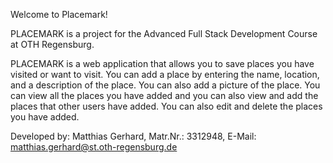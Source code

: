 Welcome to Placemark!

PLACEMARK is a project for the Advanced Full Stack Development Course at OTH Regensburg.

PLACEMARK is a web application that allows you to save places you have visited or want to visit. You can add a place by entering the name, location, and a description of the place. You can also add a picture of the place. You can view all the places you have added and you can also view and add the places that other users have added. You can also edit and delete the places you have added.

Developed by: Matthias Gerhard, Matr.Nr.: 3312948, E-Mail: matthias.gerhard@st.oth-regensburg.de
